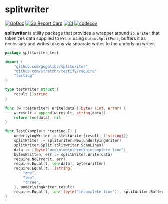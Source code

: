 # splitwriter #

[![GoDoc](https://godoc.org/github.com/gogolibs/splitwriter?status.svg)](https://pkg.go.dev/github.com/gogolibs/splitwriter)
[![Go Report Card](https://goreportcard.com/badge/github.com/gogolibs/splitwriter)](https://goreportcard.com/report/github.com/gogolibs/splitwriter)
[![CI](https://github.com/gogolibs/splitwriter/actions/workflows/test-and-coverage.yml/badge.svg)](https://github.com/gogolibs/splitwriter/actions/workflows/test-and-coverage.yml)
[![codecov](https://codecov.io/gh/gogolibs/splitwriter/branch/main/graph/badge.svg?token=JXSDP6Ifxi)](https://codecov.io/gh/gogolibs/splitwriter)

**splitwriter** is utility package that provides a wrapper around `io.Writer`
that tokenizes data supplied to `Write` using `bufio.SplitFunc`, 
buffers it as necessary and writes tokens via separate writes to the underlying writer.

```go
package splitwriter_test

import (
	"github.com/gogolibs/splitwriter"
	"github.com/stretchr/testify/require"
	"testing"
)

type testWriter struct {
	result []string
}

func (w *testWriter) Write(data []byte) (int, error) {
	w.result = append(w.result, string(data))
	return len(data), nil
}

func TestExample(t *testing.T) {
	underlyingWriter := &testWriter{result: []string{}}
	splitWriter := splitwriter.New(underlyingWriter)
	splitWriter.Split(splitwriter.ScanLines)
	data := []byte("one\ntwo\nthree\nincomplete line")
	bytesWritten, err := splitWriter.Write(data)
	require.NoError(t, err)
	require.Equal(t, len(data), bytesWritten)
	require.Equal(t, []string{
		"one",
		"two",
		"three",
	}, underlyingWriter.result)
	require.Equal(t, len([]byte("incomplete line")), splitWriter.BufferLen())
}
```